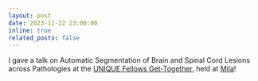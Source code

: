 ```yaml
---
layout: post
date: 2023-11-22 23:00:00
inline: true
related_posts: false
---
```


I gave a talk on Automatic Segmentation of Brain and Spinal Cord Lesions across Pathologies at the [UNIQUE Fellows Get-Together](https://unique-students.github.io), held at [Mila](https://mila.quebec/en)!
